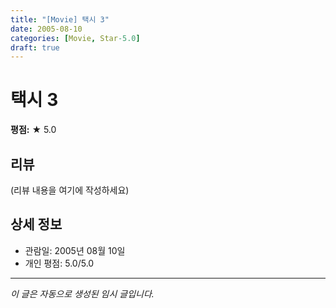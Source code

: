 ```yaml
---
title: "[Movie] 택시 3"
date: 2005-08-10
categories: [Movie, Star-5.0]
draft: true
---
```


# 택시 3

**평점:** ★ 5.0

## 리뷰

(리뷰 내용을 여기에 작성하세요)

## 상세 정보

- 관람일: 2005년 08월 10일
- 개인 평점: 5.0/5.0

---

*이 글은 자동으로 생성된 임시 글입니다.*

